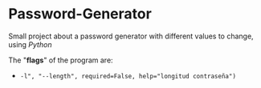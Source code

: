 # Password-Generator
Small project about a password generator with different values to change, using *Python*

The "**flags**" of the program are:

- ``` -l", "--length", required=False, help="longitud contraseña") ```

